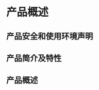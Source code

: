 <link rel="stylesheet" type="text/css" href="auto-number-title.css" />

# 产品概述

## 产品安全和使用环境声明

## 产品简介及特性

## 产品概述

